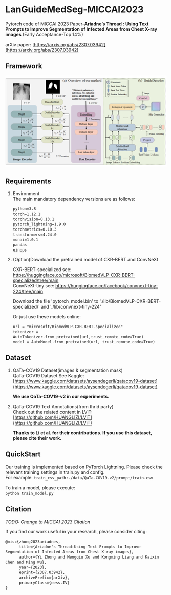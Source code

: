 # LanGuideMedSeg-MICCAI2023
Pytorch code of MICCAI 2023 Paper-**Ariadne’s Thread : Using Text Prompts to Improve Segmentation of Infected Areas from Chest X-ray images**
(Early Acceptance-Top 14%)

arXiv paper: [https://arxiv.org/abs/2307.03942](https://arxiv.org/abs/2307.03942)


## Framework

![Framework](./misc/1.png)

## Requirements
1. Environment  
The main mandatory dependency versions are as follows:  
    ```
    python=3.8  
    torch=1.12.1  
    torchvision=0.13.1  
    pytorch_lightning=1.9.0  
    torchmetrics=0.10.3  
    transformers=4.24.0  
    monai=1.0.1  
    pandas  
    einops  
    ```

2. (Option)Download the pretrained model of CXR-BERT and ConvNeXt
   
   CXR-BERT-specialized see: https://huggingface.co/microsoft/BiomedVLP-CXR-BERT-specialized/tree/main  
   ConvNeXt-tiny see: https://huggingface.co/facebook/convnext-tiny-224/tree/main

   Download the file 'pytorch_model.bin' to './lib/BiomedVLP-CXR-BERT-specialized/' and './lib/convnext-tiny-224'

   Or just use these models online:
   ```
   url = "microsoft/BiomedVLP-CXR-BERT-specialized"
   tokenizer = AutoTokenizer.from_pretrained(url,trust_remote_code=True)
   model = AutoModel.from_pretrained(url, trust_remote_code=True)
   ```
   

## Dataset
1. QaTa-COV19 Dataset(images & segmentation mask)  
    QaTa-COV19 Dataset See Kaggle: [https://www.kaggle.com/datasets/aysendegerli/qatacov19-dataset](https://www.kaggle.com/datasets/aysendegerli/qatacov19-dataset)

    **We use QaTa-COV19-v2 in our experiments.**

2. QaTa-COV19 Text Annotations(from thrid party)  
    Check out the related content in LViT: [https://github.com/HUANGLIZI/LViT](https://github.com/HUANGLIZI/LViT)

    **Thanks to Li et al. for their contributions. If you use this dataset, please cite their work.**

## QuickStart
Our training is implemented based on PyTorch Lightning. Please check the relevant training settings in train.py and config.  
For example:
```train_csv_path:./data/QaTa-COV19-v2/prompt/train.csv```

To train a model, please execute:  
```python train_model.py```

## Citation
*TODO: Change to MICCAI 2023 Citation*

If you find our work useful in your research, please consider citing:
```
@misc{zhong2023ariadnes,
      title={Ariadne's Thread:Using Text Prompts to Improve Segmentation of Infected Areas from Chest X-ray images}, 
      author={Yi Zhong and Mengqiu Xu and Kongming Liang and Kaixin Chen and Ming Wu},
      year={2023},
      eprint={2307.03942},
      archivePrefix={arXiv},
      primaryClass={eess.IV}
}
```
